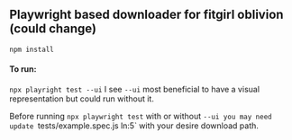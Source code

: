 ## Playwright based downloader for fitgirl oblivion (could change)
`npm install`

#### To run:
`npx playright test --ui`
I see `--ui` most beneficial to have a visual representation but could run without it.

Before running `npx playwright test` with or without `--ui you may need update `tests/example.spec.js ln:5` with your desire download path.
